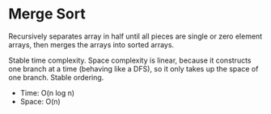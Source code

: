 # Merge Sort

Recursively separates array in half until all pieces are single or zero element arrays, then merges the arrays into sorted arrays.

Stable time complexity. Space complexity is linear, because it constructs one branch at a time (behaving like a DFS), so it only takes up the space of one branch. Stable ordering.

* Time: O(n log n)
* Space: O(n)
